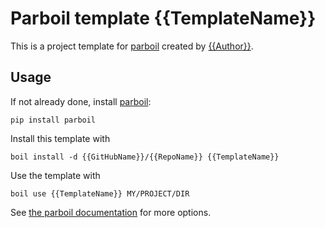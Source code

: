 # Parboil template {{TemplateName}}

This is a project template for [parboil](https://github.com/jneug/parboil) created by [{{Author}}](https://github.com/{{GitHubName}}).

## Usage

If not already done, install [parboil](https://github.com/jneug/parboil):

	pip install parboil

Install this template with

	boil install -d {{GitHubName}}/{{RepoName}} {{TemplateName}}

Use the template with

	boil use {{TemplateName}} MY/PROJECT/DIR

See [the parboil documentation](https://github.com/jneug/parboil/wiki) for more options.

